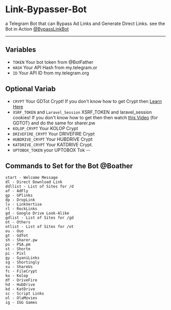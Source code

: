 # Link-Bypasser-Bot

a Telegram Bot that can Bypass Ad Links and Generate Direct Links. see the Bot in Action [@BypassLinkBot](https://t.me/BypassLinkBot)

---

## Variables

- `TOKEN` Your bot token from @BotFather
- `HASH` Your API Hash from my.telegram.or
- `ID` Your API ID from my.telegram.org

## Optional Variab
- `CRYPT` Your GDTot Crypt! If you don't know how to get Crypt then [Learn Here](https://www.youtube.com/watch?v=EfZ29CotRSU)
- `XSRF_TOKEN` and `Laravel_Session` XSRF_TOKEN and laravel_session cookies! If you don't know how to get then then watch [this Video](https://www.youtube.com/watch?v=EfZ29CotRSU) (for GDTOT) and do the same for sharer.pw
- `KOLOP_CRYPT` Your KOLOP Crypt
- `DRIVEFIRE_CRYPT` Your DRIVEFIRE Crypt
- `HUBDRIVE_CRYPT` Your HUBDRIVE Crypt
- `KATDRIVE_CRYPT` Your KATDRIVE Crypt.
- `UPTOBOX_TOKEN` your UPTOBOX Tok
--

 
## Commands to Set for the Bot @Boather

```
start - Welcome Message
dl - Direct Download Link
ddllist - List of Sites for /d
af - AdFly
gp - GPlinks
dp - DropLink
lv - LinkVertise
rl - RockLinks
gd - Google Drive Look-Alike
gdlist - List of Sites for /gd
ot - Others
otlist - List of Sites for /ot
ou - Ouo
gt - GdTot
sh - Sharer.pw
ps - PSA.pm
st - Shorte
pi - Pixl
gy - GyaniLinks
sg - Shortingly
su - ShareUs
fc - FileCrypt
ko - Kolop
df - DriveFire
hd - HubDrive
kd - KatDrive
sc - Script Links
ol - OlaMovies
ig - IGG Games
```

